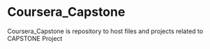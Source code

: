 # Coursera_Capstone
Coursera_Capstone is repository to host files and projects related to CAPSTONE Project

